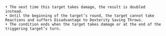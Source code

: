 	• The next time this target takes damage, the result is doubled instead. 
	• Until the beginning of the target’s round, the target cannot take Reactions and suffers Disadvantage to Dexterity Saving Throws. 
	• The condition ends when the target takes damage or at the end of the triggering target’s turn.
